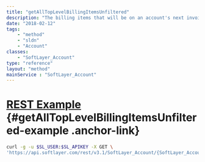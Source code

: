 ```yaml
---
title: "getAllTopLevelBillingItemsUnfiltered"
description: "The billing items that will be on an account's next invoice. Does not consider associated items."
date: "2018-02-12"
tags:
    - "method"
    - "sldn"
    - "Account"
classes:
    - "SoftLayer_Account"
type: "reference"
layout: "method"
mainService : "SoftLayer_Account"
---
```


# [REST Example](#getAllTopLevelBillingItemsUnfiltered-example) <a href="/article/rest/"><i class="fas fa-question"></i></a> {#getAllTopLevelBillingItemsUnfiltered-example .anchor-link} 
```bash
curl -g -u $SL_USER:$SL_APIKEY -X GET \
'https://api.softlayer.com/rest/v3.1/SoftLayer_Account/{SoftLayer_AccountID}/getAllTopLevelBillingItemsUnfiltered'
```
